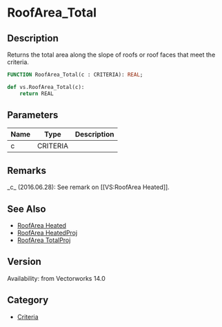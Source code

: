 # RoofArea_Total

## Description
Returns the total area along the slope of roofs or roof faces that meet the criteria.

```pascal
FUNCTION RoofArea_Total(c : CRITERIA): REAL;
```

```python
def vs.RoofArea_Total(c):
    return REAL
```

## Parameters
|Name|Type|Description|
|---|---|---|
|c|CRITERIA|   |

## Remarks
\_c\_ (2016.06.28): See remark on [[VS:RoofArea Heated]].

## See Also
* [RoofArea Heated](RoofArea%20Heated.md)
* [RoofArea HeatedProj](RoofArea%20HeatedProj.md)
* [RoofArea TotalProj](RoofArea%20TotalProj.md)

## Version
Availability: from Vectorworks 14.0

## Category
* [Criteria](../Categories/Criteria.md)
